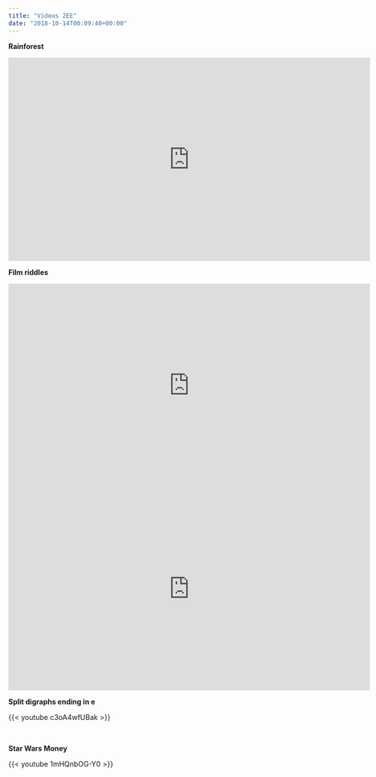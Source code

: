 ```yaml
---
title: "Videos 2EE"
date: "2018-10-14T00:09:40+00:00"
---
```


**Rainforest**
<iframe src="https://spark.adobe.com/video/cE4mCDojIDlYQ/embed" width="720" height="405" frameborder="0" allowfullscreen></iframe>

<br/>

**Film riddles**
<iframe src="https://spark.adobe.com/video/DL1JsN8xHGf1k/embed" width="720" height="405" frameborder="0" allowfullscreen></iframe>

<br/>

<iframe src="https://spark.adobe.com/video/hg9Zn1ttCWy77/embed" width="720" height="405" frameborder="0" allowfullscreen></iframe>

<br/>

**Split digraphs ending in e**

{{< youtube c3oA4wfUBak >}}

<br/>

**Star Wars Money**

{{< youtube 1mHQnbOG-Y0 >}}

<br/>
<br/>